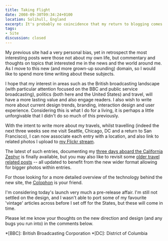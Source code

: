 ```yaml
---
title: Taking Flight
date: 2008-09-30T09:34:24+0100
location: Solihull, England
excerpt: It's probably no coincidence that my return to blogging comes while sitting in the departure lounge of Birmingham International Airport.
tags:
- Site
discussion: closed
---
```

My previous site had a very personal bias, yet in retrospect the most interesting posts were those not about my own life, but commentary and thoughts on topics that interested me in the news and the world around me. As I move to this new (and more grown-up sounding) domain, so I would like to spend more time writing about these subjects.

I hope that my interest in areas such as the British broadcasting landscape (with particular attention focused on the BBC and public service broadcasting), politics (both here and the United States) and travel, will have a more lasting value and also engage readers. I also wish to write more about current design trends, branding, interaction design and user experience. Considering this is what I do for a living, it is perhaps a little unforgivable that I didn't do so much of this previously.

With the intent to write more about my travels, whilst travelling (indeed the next three weeks see me visit Seattle, Chicago, DC and a return to San Francisco), I can now associate each entry with a location, and also link to related photos I upload to [my Flickr stream][1].

The latest of such entries, documenting my [three days aboard the California Zephyr][2] is finally available, but you may also like to revisit some [older travel related posts][3] -- all updated to benefit from the new wider format allowing for bigger photos within entries.

For those looking for a more detailed overview of the technology behind the new site, the [Colophon][4] is your friend.

I'm considering today's launch very much a pre-release affair. I'm still not settled on the design, and I wasn't able to port some of my favourite 'vintage' articles across before I set off for the States, but these will come in time.

Please let me know your thoughts on the new direction and design (and any bugs you run into) in the comments below.

[1]: https://www.flickr.com/photos/paulrobertlloyd/
[2]: /2008/09/california_zephyr/
[3]: /tags/travel/
[4]: /about/colophon/

*[BBC]: British Broadcasting Corporation
*[DC]: District of Columbia
